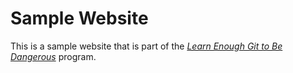 # Sample Website

This is a sample website that is part of the [*Learn Enough Git to Be Dangerous*](https://www.learnenough.com/git) program.
